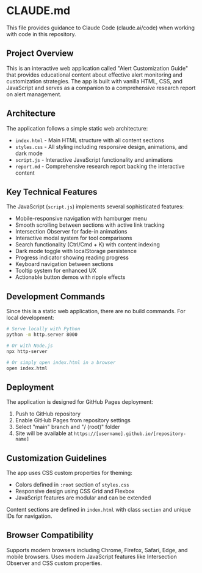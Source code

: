# CLAUDE.md

This file provides guidance to Claude Code (claude.ai/code) when working with code in this repository.

## Project Overview

This is an interactive web application called "Alert Customization Guide" that provides educational content about effective alert monitoring and customization strategies. The app is built with vanilla HTML, CSS, and JavaScript and serves as a companion to a comprehensive research report on alert management.

## Architecture

The application follows a simple static web architecture:

- `index.html` - Main HTML structure with all content sections
- `styles.css` - All styling including responsive design, animations, and dark mode
- `script.js` - Interactive JavaScript functionality and animations
- `report.md` - Comprehensive research report backing the interactive content

## Key Technical Features

The JavaScript (`script.js`) implements several sophisticated features:
- Mobile-responsive navigation with hamburger menu
- Smooth scrolling between sections with active link tracking
- Intersection Observer for fade-in animations
- Interactive modal system for tool comparisons
- Search functionality (Ctrl/Cmd + K) with content indexing
- Dark mode toggle with localStorage persistence
- Progress indicator showing reading progress
- Keyboard navigation between sections
- Tooltip system for enhanced UX
- Actionable button demos with ripple effects

## Development Commands

Since this is a static web application, there are no build commands. For local development:

```bash
# Serve locally with Python
python -m http.server 8000

# Or with Node.js
npx http-server

# Or simply open index.html in a browser
open index.html
```

## Deployment

The application is designed for GitHub Pages deployment:
1. Push to GitHub repository
2. Enable GitHub Pages from repository settings
3. Select "main" branch and "/ (root)" folder
4. Site will be available at `https://[username].github.io/[repository-name]`

## Customization Guidelines

The app uses CSS custom properties for theming:
- Colors defined in `:root` section of `styles.css`
- Responsive design using CSS Grid and Flexbox
- JavaScript features are modular and can be extended

Content sections are defined in `index.html` with class `section` and unique IDs for navigation.

## Browser Compatibility

Supports modern browsers including Chrome, Firefox, Safari, Edge, and mobile browsers. Uses modern JavaScript features like Intersection Observer and CSS custom properties.